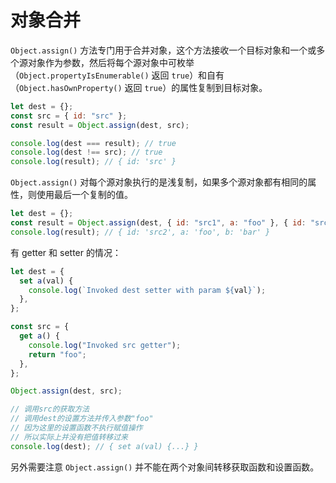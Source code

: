 # 对象合并

`Object.assign()` 方法专门用于合并对象，这个方法接收一个目标对象和一个或多个源对象作为参数，然后将每个源对象中可枚举（`Object.propertyIsEnumerable()` 返回 `true`）和自有（`Object.hasOwnProperty()` 返回 `true`）的属性复制到目标对象。

```js
let dest = {};
const src = { id: "src" };
const result = Object.assign(dest, src);

console.log(dest === result); // true
console.log(dest !== src); // true
console.log(result); // { id: 'src' }
```

`Object.assign()` 对每个源对象执行的是浅复制，如果多个源对象都有相同的属性，则使用最后一个复制的值。

```js
let dest = {};
const result = Object.assign(dest, { id: "src1", a: "foo" }, { id: "src2", b: "bar" });
console.log(result); // { id: 'src2', a: 'foo', b: 'bar' }
```

有 getter 和 setter 的情况：

```js
let dest = {
  set a(val) {
    console.log(`Invoked dest setter with param ${val}`);
  },
};

const src = {
  get a() {
    console.log("Invoked src getter");
    return "foo";
  },
};

Object.assign(dest, src);

// 调用src的获取方法
// 调用dest的设置方法并传入参数"foo"
// 因为这里的设置函数不执行赋值操作
// 所以实际上并没有把值转移过来
console.log(dest); // { set a(val) {...} }
```

另外需要注意 `Object.assign()` 并不能在两个对象间转移获取函数和设置函数。
